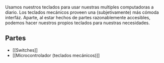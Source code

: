 Usamos nuestros teclados para usar nuestras multiples computadoras a diario. Los teclados mecánicos proveen una (subjetivamente) más cómoda interfáz. Aparte, al estar hechos de partes razonablemente accesibles, podemos hacer nuestros propios teclados para nuestras necesidades.

## Partes

-   [[Switches]]
-   [[Microcontrolador (teclados mecánicos)]]

